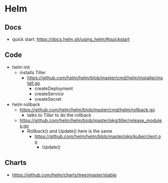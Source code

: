 # Helm
## Docs
* quick start: https://docs.helm.sh/using_helm/#quickstart

## Code
* helm init
  * installs Tiller
    * https://github.com/helm/helm/blob/master/cmd/helm/installer/install.go
      * createDeployment
      * createService
      * createSecret
* helm rollback
  * https://github.com/helm/helm/blob/master/cmd/helm/rollback.go
    * talks to Tiller to do the rollback
  * https://github.com/helm/helm/blob/master/pkg/tiller/release_modules.go
    * Rollback() and Update() here is the same 
      * https://github.com/helm/helm/blob/master/pkg/kube/client.go
        * Update()

## Charts
* https://github.com/helm/charts/tree/master/stable
